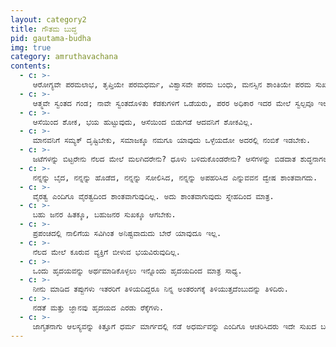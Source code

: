 ```yaml
---
layout: category2
title: ಗೌತಮ ಬುದ್ಧ
pid: gautama-budha
img: true
category: amruthavachana
contents:
  - c: >- 
     ಆರೋಗ್ಯವೇ ಪರಮಲಾಭ, ತೃಪ್ತಿಯೇ ಪರಮಧರ್ಮ, ವಿಶ್ವಾಸವೇ ಪರಮ ಬಂಧು, ಮನಸ್ಸಿನ ಶಾಂತಿಯೇ ಪರಮ ಸುಖ.
  - c: >- 
     ಆತ್ಮವೇ ಸ್ವಂತದ ಗಂಡ; ನಾವೇ ಸ್ವಂತದೊಳಿತು ಕೆಡಕುಗಳಿಗೆ ಒಡೆಯರು, ಪರರ ಅಧಿಕಾರ ಇದರ ಮೇಲೆ ಸ್ವಲ್ಪವೂ ಇಲ್ಲ.
  - c: >- 
     ಆಸೆಯಿಂದ ಶೋಕ, ಭಯ ಹುಟ್ಟುವುದು, ಆಸೆಯಿಂದ ಬಿಡುಗಡೆ ಆದವನಿಗೆ ಶೋಕವಿಲ್ಲ.
  - c: >- 
     ಮಾನವನಿಗೆ ಸಮ್ಯಕ್ ದೃಷ್ಟಿಬೇಕು, ಸಮಾಜಕ್ಕೂ ನಮಗೂ ಯಾವುದು ಒಳ್ಳೆಯದೋ ಅದರಲ್ಲಿ ನಂಬಿಕೆ ಇಡಬೇಕು. 
  - c: >- 
     ಜಟೆಗಳನ್ನು ಬಿಟ್ಟರೇನು ನೆಲದ ಮೇಲೆ ಮಲಗಿದರೇನು? ಧೂಳು ಬಳಿದುಕೊಂಡರೇನು? ಆಸೆಗಳನ್ನು ಬಿಡದಾತ ಶುದ್ಧನಾಗಲಾರ.
  - c: >- 
     ನನ್ನನ್ನು ಬೈದ, ನನ್ನನ್ನು ಹೊಡೆದ, ನನ್ನನ್ನು ಸೋಲಿಸಿದ, ನನ್ನನ್ನು ಅಪಹರಿಸಿದ ಎನ್ನುವವನ ದ್ವೇಷ ಶಾಂತವಾಗದು.
  - c: >- 
     ವೈರತ್ವ ಎಂದಿಗೂ ವೈರತ್ವದಿಂದ ಶಾಂತವಾಗುವುದಿಲ್ಲ. ಅದು ಶಾಂತವಾಗುವುದು ಸ್ನೇಹದಿಂದ ಮಾತ್ರ.
  - c: >- 
     ಬಹು ಜನರ ಹಿತಕ್ಕೂ, ಬಹುಜನರ ಸುಖಕ್ಕೂ ಆಗಬೇಕು.
  - c: >- 
     ಪ್ರಪಂಚದಲ್ಲಿ ನಾಲಿಗೆಯ ಸವಿಗಿಂತ ಅನಿಷ್ಟವಾದುದು ಬೇರೆ ಯಾವುದೂ ಇಲ್ಲ.
  - c: >- 
     ನೆಲದ ಮೇಲೆ ಕೂರುವ ವ್ಯಕ್ತಿಗೆ ಬೀಳುವ ಭಯವಿರುವುದಿಲ್ಲ. 
  - c: >- 
     ಒಂದು ಹೃದಯವನ್ನು ಅರ್ಥಮಾಡಿಕೊಳ್ಳಲು ಇನ್ನೊಂದು ಹೃದಯದಿಂದ ಮಾತ್ರ ಸಾಧ್ಯ.
  - c: >- 
     ನೀನು ಮಾಡಿದ ತಪ್ಪುಗಳು ಇತರರಿಗೆ ತಿಳಿಯದಿದ್ದರೂ ನಿನ್ನ ಅಂತರಂಗಕ್ಕೆ ತಿಳಿಯುತ್ತದೆಂಬುದನ್ನು ತಿಳಿದಿರು.
  - c: >- 
     ನಡತೆ ಮತ್ತು ಜ್ಞಾನವು ಹೃದಯದ ಎರಡು ರೆಕ್ಕೆಗಳು.
  - c: >- 
     ಜಾಗೃತನಾಗು ಆಲಸ್ಯವನ್ನು ಕಿತ್ತೂಗೆ ಧರ್ಮ ಮಾರ್ಗದಲ್ಲಿ ನಡೆ ಅಧರ್ಮವನ್ನು ಎಂದಿಗೂ ಆಚರಿಸಿದರು ಇದೇ ಸುಖದ ಬದುಕಿನ ಸೂತ್ರ.
---
```

